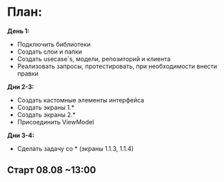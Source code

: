 # План:
**День 1:** 
- Подключить библиотеки
- Создать слои и папки
- Создать usecase`s, модели, репозиторий и клиента
- Реализовать запросы, протестировать, при необходимости внести правки

**Дни 2-3:** 
- Создать кастомные элементы интерфейса
- Создать экраны 1.*
- Создать экраны 2.*
- Присоединить ViewModel

**Дни 3-4:** 
- Сделать задачу со * (экраны 1.1.3, 1.1.4)

## Старт 08.08 ~13:00